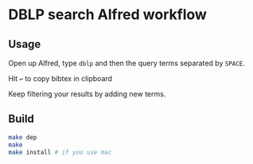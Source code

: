 # DBLP search Alfred workflow #

## Usage  
Open up Alfred, type `dblp` and then the query terms separated by `SPACE`.
 
Hit `↩` to copy bibtex in clipboard

Keep filtering your results by adding new terms.


## Build

```bash
make dep
make
make install # if you use mac
```